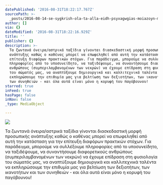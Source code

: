 ```yaml
---
datePublished: '2016-08-31T18:22:17.767Z'
sourcePath: >-
  _posts/2016-08-14-se-sygkrish-ola-ta-alla-eidh-psyxagwgias-moiazoyn-me-paidiko.md
author: []
via: {}
dateModified: '2016-08-31T18:22:16.929Z'
title: ''
publisher: {}
description: >-
  Τα ζωντανά όνειρα/αστρικά ταξίδια γίνονται διασκεδαστική μορφή προσωπικής
  ανάπτυξης καθώς ο καθένας μπορεί να επωφεληθεί από αυτή την κατάσταση για την
  επίτευξη διαφόρων πρακτικών στόχων. Για παράδειγμα, μπορούμε να συλλέξουμε
  πληροφορίες από το υποσυνείδητο, να ταξιδέψουμε, να συναντήσουμε διαφορετικούς
  ανθρώπους (συμπεριλαμβανομένων των νεκρών) να έχουμε επίδραση στη φυσιολογία
  του σώματός μας, να αναπτύξουμε δημιουργικά και καλλιτεχνικά ταλέντα να
  εκπληρώσουμε την επιθυμία μας για βελτίωση των δεξιοτήτων, των ικανοτήτων και
  των συνηθειών - και όλα αυτά είναι μόνο η κορυφή του παγόβουνου!
starred: true
inFeed: true
hasPage: false
inNav: false
_type: MediaObject

---
```

![](https://the-grid-user-content.s3-us-west-2.amazonaws.com/d67187f0-ab79-45bb-9548-50460287baee.jpg)

Τα ζωντανά όνειρα/αστρικά ταξίδια γίνονται διασκεδαστική μορφή προσωπικής ανάπτυξης καθώς ο καθένας μπορεί να επωφεληθεί από αυτή την κατάσταση για την επίτευξη διαφόρων πρακτικών στόχων. Για παράδειγμα, μπορούμε να συλλέξουμε πληροφορίες από το υποσυνείδητο, να ταξιδέψουμε, να συναντήσουμε διαφορετικούς ανθρώπους (συμπεριλαμβανομένων των νεκρών) να έχουμε επίδραση στη φυσιολογία του σώματός μας, να αναπτύξουμε δημιουργικά και καλλιτεχνικά ταλέντα να εκπληρώσουμε την επιθυμία μας για βελτίωση των δεξιοτήτων, των ικανοτήτων και των συνηθειών - και όλα αυτά είναι μόνο η κορυφή του παγόβουνου!